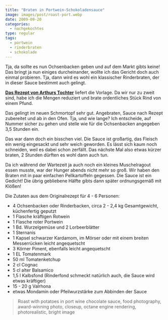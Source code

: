 ```yaml
---
title: "Braten in Portwein-Schokoladensauce"
image: images/post/roast-port.webp
date: 2009-09-20
categories: 
  - nachgekochtes
type: regular
tags: 
  - portwein
  - rinderbraten
  - schokolade
---
```


Tja, da sollte es nun Ochsenbacken geben und auf dem Markt gibts keine! Das bringt ja nun einiges durcheinander, wollte ich das Gericht doch auch einmal probieren. Tja, dann wird es wohl ein klassischer Rinderbraten, der in dieser Sauce bestimmt auch gelingt.

**[Das Rezept von Arthurs Tochter](http://arthurstochterkocht.blogspot.com/2009/09/essen-und-trinken-halt-leib-und-seele.html)** liefert die Vorlage. Da wir nur zu zweit sind, habe ich die Mengen reduziert und brate ordentliches Stück Rind von einem Pfund.

Das gelingt im neuen Schmortopf sehr gut. Angebraten, Sauce nach Rezept zubereitet und ab in den Ofen. Tja, und wie lange? Ich entscheide, auf Nummer sicher zu gehen und stelle wie für die Ochsenbacken angegeben 3,5 Stunden ein.

Das war dann doch ein bisschen viel. Die Sauce ist großartig, das Fleisch ein wenig eingesackt und sehr weich geworden. Es lässt sich kaum noch schneiden, weil es dabei schon zerfällt. Das nächste Mal also etwas kürzer braten, 2 Stunden dürften es wohl dann auch tun.

Da ich während der Wartezeit ja auch noch ein kleines Muschelragout essen musste, war der Hunger abends nicht mehr so groß. Wir haben den Braten mit in paar einfachen Pellkartoffeln gegessen. Die Sauce ist ein Gedicht! Die übrig gebliebene Hälfte gibts dann später ordnungsgemäß mit Klößen!

Die Zutaten aus dem Originalrezept für 4 - 6 Personen:

* 4 Ochsenbacken oder Rinderbacken, circa 2 - 2,4 kg Gesamtgewicht, küchenfertig geputzt
* 1 Flasche kräftigen Rotwein
* 1 Flasche roter Portwein
* 1 Bd. Wurzelgemüse und 2 Lorbeerblätter
* 1 Sternanis
* 1 Kapsel schwarzer Kardamom, im Mörser oder mit einem breiten Messerrücken leicht angequetscht
* 3 Körner Piment, ebenfalls leicht angequetscht
* 1 EL Tomatenmark
* 50 ml Tomatenketchup
* 2 cl Cognac
* 5 cl alter Balsamico
* 1,5 l Kalbsfond (Rinderfond schmeckt natürlich auch, die Sauce wird etwas kräftiger)
* 15 - 20 g Valrhona
* etwas Mondamin oder Pfeilwurzstärke zum Abbinden der Sauce

> Roast with potatoes in port wine chocolate sauce, food photography, award-winning photo, closeup, octane engine rendering, photorealistic, bright image